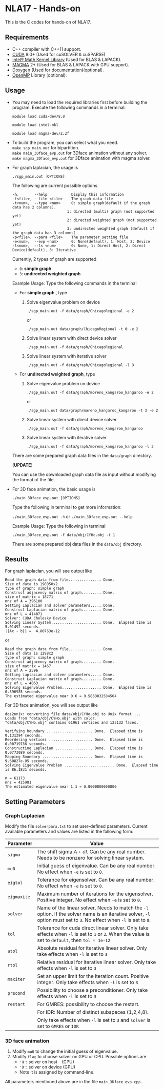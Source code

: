 # NLA17 - Hands-on
This is the C codes for hands-on of NLA17.


## Requirements
* C++ compiler with C++11 support.
* [CUDA](https://developer.nvidia.com/cuda-zone) 8.0+ (Used for cuSOLVER & cuSPARSE)
* [Intel&reg; Math Kernel Library](https://software.intel.com/en-us/intel-mkl) (Used for BLAS & LAPACK).
* [MAGMA](http://icl.cs.utk.edu/magma/) 2+ (Used for BLAS & LAPACK with GPU support).
* [Doxygen](http://www.stack.nl/~dimitri/doxygen/) (Used for documentation)(optional).
* [OpenMP](http://openmp.org) Library (optional).

## Usage
* You may need to load the required libraries first before building the program. Execute the following commands in a terminal:

	`module load cuda-dev/8.0`
	
	`module load intel-mkl`
	
	`module load magma-dev/2.2f`  

<!-- 
* To build the program, simply type `make` in terminal. After typing `make`, you will see the following

	```
	g++ -c sgp_main.cpp -I include -O3 -m64 -std=c++11 -I/opt/intel/mkl/include
	g++ -c src/core/read_graph.cpp -I include -O3 -m64 -std=c++11 -I/opt/intel/mkl/include -I/usr/local/cuda-8.0/include
	g++ -c src/core/graph_adjacency.cpp -I include -O3 -m64 -std=c++11 -I/opt/intel/mkl/include -I/usr/local/cuda-8.0/include
	g++ -c src/core/graph_laplacian.cpp -I include -O3 -m64 -std=c++11 -I/opt/intel/mkl/include -I/usr/local/cuda-8.0/include
	g++ -c src/cuda/solve_shiftevp_cuda.cpp -I include -O3 -m64 -std=c++11 -I/opt/intel/mkl/include -I/usr/local/cuda-8.0/include
	g++ -c src/core/map_boundary.cpp -I include -O3 -m64 -std=c++11 -I/opt/intel/mkl/include -I/usr/local/cuda-8.0/include
	g++ -c src/core/read_args.cpp -I include -O3 -m64 -std=c++11 -I/opt/intel/mkl/include -I/usr/local/cuda-8.0/include
	g++ -c src/core/read_object.cpp -I include -O3 -m64 -std=c++11 -I/opt/intel/mkl/include -I/usr/local/cuda-8.0/include
	g++ -c src/core/reorder_vertex.cpp -I include -O3 -m64 -std=c++11 -I/opt/intel/mkl/include -I/usr/local/cuda-8.0/include
	g++ -c src/sparse/construct_laplacian_sparse.cpp -I include -O3 -m64 -std=c++11 -I/opt/intel/mkl/include -I/usr/local/cuda-8.0/include
	g++ -c src/sparse/solve_harmonic_sparse.cpp -I include -O3 -m64 -std=c++11 -I/opt/intel/mkl/include -I/usr/local/cuda-8.0/include
	g++ -c src/sparse/verify_boundary_sparse.cpp -I include -O3 -m64 -std=c++11 -I/opt/intel/mkl/include -I/usr/local/cuda-8.0/include
	g++ -c src/core/set_graph_type.cpp -I include -O3 -m64 -std=c++11 -I/opt/intel/mkl/include -I/usr/local/cuda-8.0/include
	g++ sgp_main.o -o sgp_main.out read_graph.o graph_adjacency.o graph_laplacian.o solve_shiftevp_cuda.o map_boundary.o read_args.o read_object.o reorder_vertex.o construct_laplacian_sparse.o solve_harmonic_sparse.o verify_boundary_sparse.o set_graph_type.o -O3 -m64 -std=c++11 -L/opt/intel/mkl/lib/intel64 -lmkl_intel_lp64 -lmkl_sequential -lmkl_core -lpthread -lm -ldl -lcudart -lcublas -lcufft -lcusolver -lcusparse -lgomp -lm -ldl
	g++ -c main_3Dface_evp.cpp -I include -O3 -m64 -std=c++11 -I/opt/intel/mkl/include
	g++ main_3Dface_evp.o -o main_3Dface_evp.out read_graph.o graph_adjacency.o graph_laplacian.o solve_shiftevp_cuda.o map_boundary.o read_args.o read_object.o reorder_vertex.o construct_laplacian_sparse.o solve_harmonic_sparse.o verify_boundary_sparse.o set_graph_type.o -O3 -m64 -std=c++11 -L/opt/intel/mkl/lib/intel64 -lmkl_intel_lp64 -lmkl_sequential -lmkl_core -lpthread -lm -ldl -lcudart -lcublas -lcufft -lcusolver -lcusparse -lgomp -lm -ldl
	``` -->
* To build the program, you can select what you need.  
`make sgp_main.out` for bipartition.  
`make main_3Dface_evp.out` for 3Dface animation without any solver.  
`make magma_3Dface_evp.out` for 3Dface animation with magma solver.  

* For graph laplacian, the usage is

	`./sgp_main.out [OPTIONS]`
	
	The following are current possible options:
	
	```
	-h,       --help           Display this information
  -f<file>, --file <file>    The graph data file
  -t<num>,  --type <num>     0: simple graph(default if the graph data has 2 columns),
                             1: directed (multi) graph (not supported yet)
                             2: directed weighted graph (not supported yet)
                             3: undirected weighted graph (default if the graph data has 3 columns)
  -p<file>, --para <file>    The parameter setting file
  -e<num>,  --evp <num>      0: None(default), 1: Host, 2: Device
  -l<num>,  --ls <num>       0: None, 1: Direct Host, 2: Direct Device(default), 3: Iterative
  ```
	
	Currently, 2 types of graph are supported:
	* `0`: __simple graph__
	* `3`: __undirected weighted graph__

	Example Usage: Type the following commands in the terminal
	
	* For __simple graph__ , type
		1. Solve eigenvalue problem on device
	
			`./sgp_main.out -f data/graph/ChicagoRegional -e 2`
			
			or
			
			`./sgp_main.out data/graph/ChicagoRegional -t 0 -e 2`
			
		2. Solve linear system with direct device solver

			`./sgp_main.out -f data/graph/ChicagoRegional`
			
		3. Solve linear system with iterative solver
		
			`./sgp_main.out -f data/graph/ChicagoRegional -l 3`
		
	* For __undirected weighted graph__, type
	
		1. Solve eigenvalue problem on device
	
			`./sgp_main.out -f data/graph/moreno_kangaroo_kangaroo -e 2`
			
			or
			
			`./sgp_main.out data/graph/moreno_kangaroo_kangaroo -t 3 -e 2`
			
		2. Solve linear system with direct device solver

			`./sgp_main.out -f data/graph/moreno_kangaroo_kangaroo`
			
		3. Solve linear system with iterative solver
		
			`./sgp_main.out -f data/graph/moreno_kangaroo_kangaroo -l 3`

	
	There are some prepared graph data files in the `data/graph` directory. 

	(__UPDATE__)
	
	You can use the downloaded graph data file as input without modifying the format of the file.

* For 3D face animation, the basic usage is

	`./main_3Dface_evp.out [OPTIONS]`

	Type the following in terminal to get more information:
	
	`./main_3Dface_evp.out -h` or `./main_3Dface_evp.out --help`
	
	Example Usage: Type the following in terminal
	
	`./main_3Dface_evp.out -f data/obj/CYHo.obj -t 1`
	
	There are some prepared obj data files in the `data/obj` directory.

## Results
For graph laplacian, you will see output like

```
Read the graph data from file............... Done.  
Size of data is 198050x2
type of graph: simple graph
Construct adjacency matrix of graph......... Done.  
size of matrix = 18771
nnz of A = 396100
Setting Laplacian and solver parameters..... Done.  
Construct Laplacian matrix of graph......... Done.  
nnz of L = 414871
Solver: CUDA Cholesky Device
Solving Linear System....................... Done.  Elapsed time is 5.01492 seconds.
||Ax - b|| =  4.80763e-12
```
or

```
Read the graph data from file............... Done.  
Size of data is 1298x2
type of graph: simple graph
Construct adjacency matrix of graph......... Done.  
size of matrix = 1467
nnz of A = 2596
Setting Laplacian and solver parameters..... Done.  
Construct Laplacian matrix of graph......... Done.  
nnz of L = 4063
Solving Eigenvalue Problem.................. Done.  Elapsed time is 0.396985 seconds.
The estimated eigenvalue near 0.6 = 0.5833032584504
```

For 3D face animation,  you will see output like

```
dos2unix: converting file data/obj/CYHo.obj to Unix format ...
Loads from "data/obj/CYHo.obj" with color.
"data/obj/CYHo.obj" contains 61961 vertices and 123132 faces.

Verifying boundary ..................... Done.  Elapsed time is 0.131394 seconds.
Reordering vertices .................... Done.  Elapsed time is 0.00719786 seconds.
Constructing Laplacian ................. Done.  Elapsed time is 0.0773089 seconds.
Mapping Boundary ....................... Done.  Elapsed time is 9.60827e-05 seconds.
Solving Eigenvalue Problem ....................... Done.  Elapsed time is 86.1831 seconds.

n = 61173
nnz = 425981
The estimated eigenvalue near 1.1 = 0.0000000000000
```

## Setting Parameters
### __Graph Laplacian__

Modify the file `solverpara.txt` to set user-defined parameters. Current available parameters and values are listed in the following form:

| Parameter | Value |
| --------- | ----- |
| `sigma`   | The shift sigma $A+\sigma I$. Can be any real number. Needs to be nonzero for solving linear system.|
| `mu0` | Initial guess of eigenvalue. Can be any real number. No effect when `-e` is set to `0`. |
| `eigtol` | Tolerance for eigensolver.  Can be any real number. No effect when `-e` is set to `0`. |
| `eigmaxite` | Maximum number of iterations for the eigensolver. Positive integer. No effect when `-e` is set to `0`. |
| `solver` | Name of the linear solver. Needs to match the `-l` option. If the solver name is an iterative solver, `-l` option must set to `3`. No effect when `-l` is set to `0`. |
| `tol` | Tolerance for cuda direct linear solver. Only take effects when `-l` is set to `1` or `2`. When the value is set to `default`, then `tol = 1e-12` |
| `atol` | Absolute residual for iterative linear solver. Only take effects when `-l` is set to `3` |
| `rtol` | Relative residual for iterative linear solver. Only take effects when `-l` is set to `3` |
| `maxiter` | Set an upper limit for the iteration count. Positive integer. Only take effects when `-l` is set to `3` |
| `precond` | Possibility to choose a preconditioner. Only take effects when `-l` is set to `3`|
| `restart` | For GMRES: possibility to choose the restart.|                                       
|           | For IDR: Number of distinct subspaces (1,2,4,8). 
|           | Only take effects when `-l` is set to `3` and `solver` is set to `GMRES` or `IDR` |

### __3D face animation__

1. Modify `mu0` to change the initial guess of eigenvalue.
2. Modify `flag` to choose solver on GPU or CPU. Possible options are
	* `'H'`: solver on host &nbsp;&nbsp;&nbsp;(CPU)
	* `'D'`: solver on device    (GPU)
	* Note it is assigned by command-line.

All parameters mentioned above are in the file `main_3Dface_evp.cpp`.